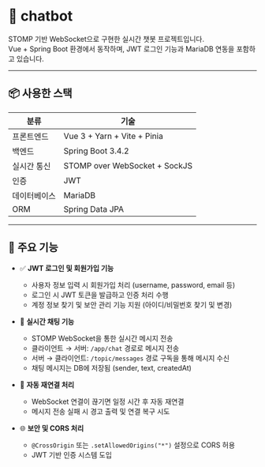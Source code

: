 # 💬 chatbot

STOMP 기반 WebSocket으로 구현한 실시간 챗봇 프로젝트입니다.  
Vue + Spring Boot 환경에서 동작하며, JWT 로그인 기능과 MariaDB 연동을 포함하고 있습니다.

---

## 📦 사용한 스택

| 분류         | 기술                            |
|--------------|----------------------------------|
| 프론트엔드   | Vue 3 + Yarn + Vite + Pinia      |
| 백엔드       | Spring Boot 3.4.2               |
| 실시간 통신  | STOMP over WebSocket + SockJS   |
| 인증         | JWT                             |
| 데이터베이스 | MariaDB                         |
| ORM          | Spring Data JPA                 |

---

## 🔐 주요 기능

- ✅ **JWT 로그인 및 회원가입 기능**  
  - 사용자 정보 입력 시 회원가입 처리 (username, password, email 등)  
  - 로그인 시 JWT 토큰을 발급하고 인증 처리 수행
  - 계정 정보 찾기 및 보안 관리 기능 지원 (아이디/비밀번호 찾기 및 변경)

- 💬 **실시간 채팅 기능**  
  - STOMP WebSocket을 통한 실시간 메시지 전송  
  - 클라이언트 → 서버: `/app/chat` 경로로 메시지 전송  
  - 서버 → 클라이언트: `/topic/messages` 경로 구독을 통해 메시지 수신  
  - 채팅 메시지는 DB에 저장됨 (sender, text, createdAt)  

- 🔁 **자동 재연결 처리**  
  - WebSocket 연결이 끊기면 일정 시간 후 자동 재연결  
  - 메시지 전송 실패 시 경고 출력 및 연결 복구 시도  

- 🌐 **보안 및 CORS 처리**  
  - `@CrossOrigin` 또는 `.setAllowedOrigins("*")` 설정으로 CORS 허용  
  - JWT 기반 인증 시스템 도입

 
